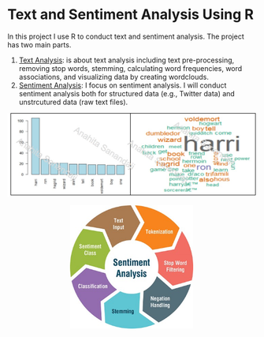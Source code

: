 # Text and Sentiment Analysis Using R
In this project I use R to conduct text and sentiment analysis. The project has two main parts. 
1. [Text Analysis](https://github.com/AnahitaS/Text_sentiment_analysis_R/tree/main/Text_Analysis): is about text analysis including text pre-processing, removing stop words, stemming, calculating word frequencies, word associations, and visualizing data by creating wordclouds.
2. [Sentiment Analysis](https://github.com/AnahitaS/Text_sentiment_analysis_R/tree/main/Sentiment_Analysis): I focus on sentiment analysis. I will conduct sentiment analysis both for structured data (e.g., Twitter data) and unstrcutured data (raw text files).

<p align="center">
  <img src="https://github.com/AnahitaS/Text_sentiment_analysis_R/blob/main/images/01_WC.jpg" alt="WordCloud" width="600"/>
</p>

<p align="center">
  <img src="https://github.com/AnahitaS/Text_sentiment_analysis_R/blob/main/images/02_SA.jpg" alt="Sentiment Analysis Steps" width="250"/>
</p>


